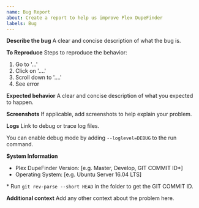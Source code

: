 ```yaml
---
name: Bug Report
about: Create a report to help us improve Plex DupeFinder
labels: Bug
---
```


**Describe the bug**
A clear and concise description of what the bug is.

**To Reproduce**
Steps to reproduce the behavior:
1. Go to '...'
2. Click on '....'
3. Scroll down to '....'
4. See error

**Expected behavior**
A clear and concise description of what you expected to happen.

**Screenshots**
If applicable, add screenshots to help explain your problem.

**Logs**
Link to debug or trace log files.

You can enable debug mode by adding `--loglevel=DEBUG` to the run command.

**System Information**

 - Plex DupeFinder Version: [e.g. Master, Develop, GIT COMMIT ID\*]
 - Operating System: [e.g. Ubuntu Server 16.04 LTS]

\* Run `git rev-parse --short HEAD` in the folder to get the GIT COMMIT ID.

**Additional context**
Add any other context about the problem here.
